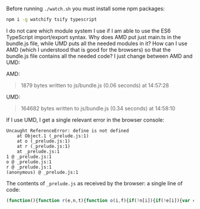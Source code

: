Before running `./watch.sh` you must install some npm packages:

```bash
npm i -g watchify tsify typescript
```

I do not care which module system I use if I am able to use the ES6 TypeScript import/export syntax. Why does AMD put just main.ts in the bundle.js file, while UMD puts all the needed modules in it? How can I use AMD (which I understood that is good for the browsers) so that the bundle.js file contains all the needed code? I just change between AMD and UMD:

AMD:

> 1879 bytes written to js/bundle.js (0.06 seconds) at 14:57:28

UMD:

> 164682 bytes written to js/bundle.js (0.34 seconds) at 14:58:10

If I use UMD, I get a single relevant error in the browser console:

```
Uncaught ReferenceError: define is not defined
    at Object.1 (_prelude.js:1)
    at o (_prelude.js:1)
    at r (_prelude.js:1)
    at _prelude.js:1
1 @ _prelude.js:1
o @ _prelude.js:1
r @ _prelude.js:1
(anonymous) @ _prelude.js:1
```

The contents of `_prelude.js` as received by the browser: a single line of code:

```js
(function(){function r(e,n,t){function o(i,f){if(!n[i]){if(!e[i]){var c="function"==typeof require&&require;if(!f&&c)return c(i,!0);if(u)return u(i,!0);var a=new Error("Cannot find module '"+i+"'");throw a.code="MODULE_NOT_FOUND",a}var p=n[i]={exports:{}};e[i][0].call(p.exports,function(r){var n=e[i][1][r];return o(n||r)},p,p.exports,r,e,n,t)}return n[i].exports}for(var u="function"==typeof require&&require,i=0;i<t.length;i++)o(t[i]);return o}return r})()
```
